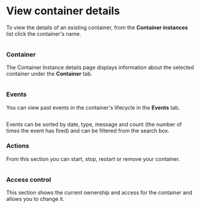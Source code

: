# View container details

To view the details of an existing container, from the **Container instances** list click the container's name.

<figure><img src="../..//assets/2.22.0-aci-container-details.gif" alt=""><figcaption></figcaption></figure>

### Container

The Container Instance details page displays information about the selected container under the **Container** tab.&#x20;

<figure><img src="../..//assets/2.22.0-aci-container-details.png" alt=""><figcaption></figcaption></figure>

### Events

You can view past events in the container's lifecycle in the **Events** tab.

<figure><img src="../..//assets/2.22.0-aci-container-details-events.png" alt=""><figcaption></figcaption></figure>

Events can be sorted by date, type, message and count (the number of times the event has fired) and can be filtered from the search box.

### Actions

From this section you can start, stop, restart or remove your container.

<figure><img src="../..//assets/2.22.0-aci-container-details-actions.png" alt=""><figcaption></figcaption></figure>

### Access control

This section shows the current ownership and access for the container and allows you to change it.

<figure><img src="../..//assets/2.22.0-aci-container-details-accesscontrol.png" alt=""><figcaption></figcaption></figure>
